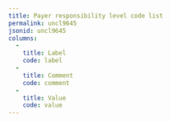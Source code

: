 ```yaml
---
title: Payer responsibility level code list
permalink: uncl9645
jsonid: uncl9645
columns:
  - 
    title: Label
    code: label
  - 
    title: Comment
    code: comment
  - 
    title: Value
    code: value
---
```

